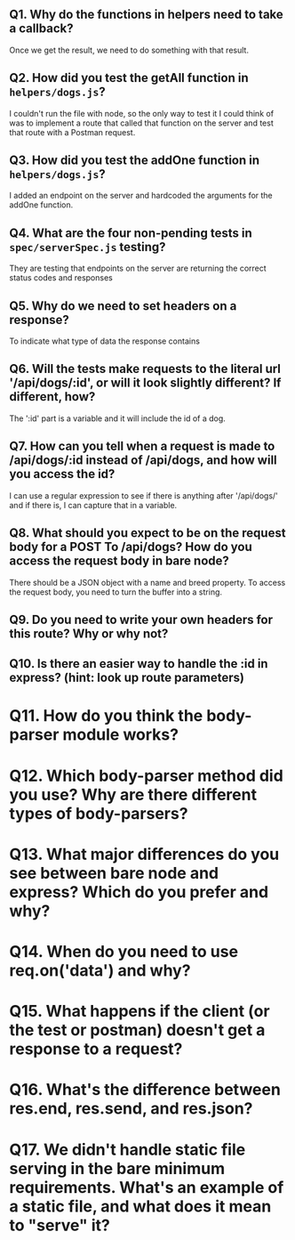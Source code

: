 ## Q1. Why do the functions in helpers need to take a callback?

Once we get the result, we need to do something with that result.

## Q2. How did you test the getAll function in `helpers/dogs.js`?

I couldn't run the file with node, so the only way to test it I could think of was to implement a route that called that function on the server and test that route with a Postman request.

## Q3. How did you test the addOne function in `helpers/dogs.js`?

I added an endpoint on the server and hardcoded the arguments for the addOne function.

## Q4. What are the four non-pending tests in `spec/serverSpec.js` testing?

They are testing that endpoints on the server are returning the correct status codes and responses

## Q5. Why do we need to set headers on a response? 

To indicate what type of data the response contains

## Q6. Will the tests make requests to the literal url '/api/dogs/:id', or will it look slightly different? If different, how?

The ':id' part is a variable and it will include the id of a dog.

## Q7. How can you tell when a request is made to /api/dogs/:id instead of /api/dogs, and how will you access the id? 

I can use a regular expression to see if there is anything after '/api/dogs/' and if there is, I can capture that in a variable.

## Q8. What should you expect to be on the request body for a POST To /api/dogs? How do you access the request body in bare node?

There should be a JSON object with a name and breed property.  To access the request body, you need to turn the buffer into a string.

## Q9. Do you need to write your own headers for this route? Why or why not?

<!-- Your answer here! -->

## Q10. Is there an easier way to handle the :id in express? (hint: look up route parameters)

<!-- Your answer here! -->

# Q11. How do you think the body-parser module works? 

<!-- Your answer here! -->

# Q12. Which body-parser method did you use? Why are there different types of body-parsers? 

<!-- Your answer here! -->

# Q13. What major differences do you see between bare node and express? Which do you prefer and why?

<!-- Your answer here! -->

# Q14. When do you need to use req.on('data') and why?

<!-- Your answer here! -->

# Q15. What happens if the client (or the test or postman) doesn't get a response to a request?

<!-- Your answer here! -->

# Q16. What's the difference between res.end, res.send, and res.json?

<!-- Your answer here! -->

# Q17. We didn't handle static file serving in the bare minimum requirements. What's an example of a static file, and what does it mean to "serve" it?

<!-- Your answer here! -->


